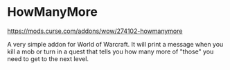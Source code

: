 # HowManyMore

https://mods.curse.com/addons/wow/274102-howmanymore

A very simple addon for World of Warcraft. It will print a message when you kill a mob
or turn in a quest that tells you how many more of "those" you need to get to the next
level.